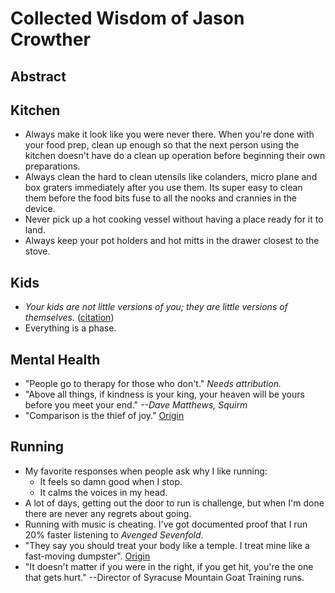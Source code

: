 # Collected Wisdom of Jason Crowther

## Abstract

## Kitchen

- Always make it look like you were never there.  When you're done with your food prep, clean up enough so that the next person using the kitchen doesn't have do a clean up operation before beginning their own preparations.
- Always clean the hard to clean utensils like colanders, micro plane and box graters immediately after you use them.  Its super easy to clean them before the food bits fuse to all the nooks and crannies in the device.
- Never pick up a hot cooking vessel without having a place ready for it to land.
- Always keep your pot holders and hot mitts in the drawer closest to the stove.

## Kids

- _Your kids are not little versions of you; they are little versions of themselves._ ([citation](https://github.com/merlinmann/wisdom/blob/master/wisdom.md?plain=1#L207))
- Everything is a phase.

## Mental Health

- "People go to therapy for those who don't." _Needs attribution._
- "Above all things, if kindness is your king, your heaven will be yours before you meet your end." _--Dave Matthews, Squirm_
- "Comparison is the thief of joy." [Origin](https://quoteinvestigator.com/2021/02/06/thief-of-joy/)

## Running

- My favorite responses when people ask why I like running:
  - It feels so damn good when I stop.
  - It calms the voices in my head.
- A lot of days, getting out the door to run is challenge, but when I'm done there are never any regrets about going.
- Running with music is cheating. I've got documented proof that I run 20% faster listening to _Avenged Sevenfold_.
- "They say you should treat your body like a temple.  I treat mine like a fast-moving dumpster". [Origin](https://theoatmeal.com/comics/running2)
- "It doesn't matter if you were in the right, if you get hit, you're the one that gets hurt." --Director of Syracuse Mountain Goat Training runs.
